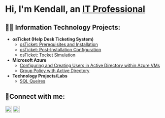 <h1>Hi, I'm Kendall, an <a href="https://www.linkedin.com/in/kendall-mccall-061481310/">IT Professional</a></h1>

<h2>👨‍💻 Information Technology Projects:</h2>

- <b>osTicket (Help Desk Ticketing System)</b>
  - [osTicket: Prerequisites and Installation](https://github.com/kmccalltech/osticket-prereqs)
  - [osTicket: Post-Installation Configuration](https://github.com/kmccalltech/osticket-config)
  -  [osTicket: Tocket Simulation](https://github.com/kmccalltech/osticket-simulation)
- <b>Microsoft Azure</b>
  - [Configuring and Creating Users in Active Directory within Azure VMs](https://github.com/kmccalltech/ad-config)
  - [Group Policy with Active Directory](https://github.com/kmccalltech/Group-Policy)
- <b>Technology Projects/Labs</b>
  - [SQL Queires](https://github.com/kmccalltech/SQL-Queries)
  

<h2>🤳Connect with me:</h2>

[<img align="left" alt="Kendall | LinkedIn" width="22px" src="https://cdn.jsdelivr.net/npm/simple-icons@v3/icons/linkedin.svg" />][linkedin]
[<img align="left" alt="Kendall | Instagram" width="22px" src="https://cdn.jsdelivr.net/npm/simple-icons@v3/icons/instagram.svg" />][instagram]

[instagram]: https://www.instagram.com/develop_ken/
[linkedin]: https://www.linkedin.com/in/kendall-mccall-061481310/
